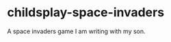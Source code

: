 childsplay-space-invaders
=========================

A space invaders game I am writing with my son.
